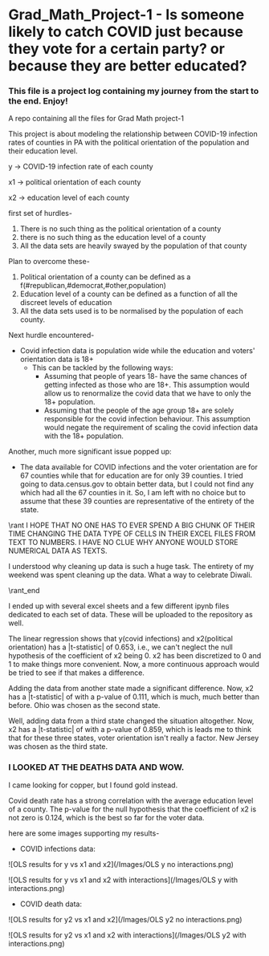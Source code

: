 # Grad_Math_Project-1 - Is someone likely to catch COVID just because they vote for a certain party? or because they are better educated?

### This file is a project log containing my journey from the start to the end. Enjoy!

A repo  containing all the files for Grad Math project-1

This project is about modeling the relationship between COVID-19 infection rates of counties in PA with the political orientation of the population and their education level.

y -> COVID-19 infection rate of each county

x1 -> political orientation of each county

x2 -> education level of each county


first set of hurdles- 
1. There is no such thing as the political orientation of a county
2. there is no such thing as the education level of a county
3. All the data sets are heavily swayed by the population of that county

Plan to overcome these-
1. Political orientation of a county can be defined as a f(#republican,#democrat,#other,population)
2. Education level of a county can be defined as a function of all the discreet levels of education
3. All the data sets used is to be normalised by the population of each county.


Next hurdle encountered-
- Covid infection data is population wide while the education and voters' orientation data is 18+
  - This can be tackled by the following ways:
    - Assuming that people of years 18- have the same chances of getting infected as those who are 18+. This assumption would allow us to renormalize the covid data that we have to only the 18+ population.
    - Assuming that the people of the age group 18+ are solely responsible for the covid infection behaviour. This assumption would negate the requirement of scaling the covid infection data with the 18+ population. 
    

Another, much more significant issue popped up:
- The data available for COVID infections and the voter orientation are for 67 counties while that for education are for only 39 counties. I tried going to data.census.gov to obtain better data, but I could not find any which had all the 67 counties in it. So, I am left with no choice but to assume that these 39 counties are representative of the entirety of the state.


\rant
I HOPE THAT NO ONE HAS TO EVER SPEND A BIG CHUNK OF THEIR TIME CHANGING THE DATA TYPE OF CELLS IN THEIR EXCEL FILES FROM TEXT TO NUMBERS. I HAVE NO CLUE WHY ANYONE WOULD STORE NUMERICAL DATA AS TEXTS.

I understood why cleaning up data is such a huge task. The entirety of my weekend was spent cleaning up the data. What a way to celebrate Diwali.

\rant_end

I ended up with several excel sheets and a few different ipynb files dedicated to each set of data. These will be uploaded to the repository as well.


The linear regression shows that y(covid infections) and x2(political orientation) has a |t-statistic| of 0.653, i.e., we can't neglect the null hypothesis of the coefficient of x2 being 0. x2 has been discretized to 0 and 1 to make things more convenient. Now, a more continuous approach would be tried to see if that makes a difference.

Adding the data from another state made a significant difference. Now, x2 has a |t-statistic| of with a p-value of 0.111, which is much, much better than before. Ohio was chosen as the second state.

Well, adding data from a third state changed the situation altogether. Now, x2 has a |t-statistic| of with a p-value of 0.859, which is leads me to think that for these three states, voter orientation isn't really a factor. New Jersey was chosen as the third state.


### I LOOKED AT THE DEATHS DATA AND WOW. 
I came looking for copper, but I found gold instead.

Covid death rate has a strong correlation with the average education level of a county. The p-value for the null hypothesis that the coefficient of x2 is not zero is 0.124, which is the best so far for the voter data.

here are some images supporting my results-

- COVID infections data:

![OLS results for y vs x1 and x2](/Images/OLS y no interactions.png)

![OLS results for y vs x1 and x2 with interactions](/Images/OLS y with interactions.png)

- COVID death data:

![OLS results for y2 vs x1 and x2](/Images/OLS y2 no interactions.png)

![OLS results for y2 vs x1 and x2 with interactions](/Images/OLS y2 with interactions.png)


